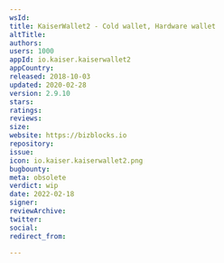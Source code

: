 ```yaml
---
wsId: 
title: KaiserWallet2 - Cold wallet, Hardware wallet
altTitle: 
authors: 
users: 1000
appId: io.kaiser.kaiserwallet2
appCountry: 
released: 2018-10-03
updated: 2020-02-28
version: 2.9.10
stars: 
ratings: 
reviews: 
size: 
website: https://bizblocks.io
repository: 
issue: 
icon: io.kaiser.kaiserwallet2.png
bugbounty: 
meta: obsolete
verdict: wip
date: 2022-02-18
signer: 
reviewArchive: 
twitter: 
social: 
redirect_from: 

---
```


